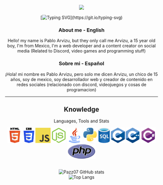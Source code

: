 <!--
**Pazz07/Pazz07** is a ✨ _special_ ✨ repository because its `README.md` (this file) appears on your GitHub profile.
-->

<div align="center">
<p align="justify/left/right/center">
<img src="https://github.com/Pazz07/Pazz07/blob/main/gifs/%40Pazz07.gif">

[![Typing SVG](https://readme-typing-svg.demolab.com?font=Roboto+Mono&pause=1000&color=EE6DFF&center=verdadero&vCenter=verdadero&width=500&lines=Desarrollador+web+frontend+y+backend.)](https://git.io/typing-svg)

### About me - English

Hello! my name is Pablo Arvizu, but they only call me Arvizu, a 15 year old boy, I'm from Mexico, I'm a web developer and a content creator on social media (Related to Discord, video games and programming stuff)

### Sobre mi - Español

¡Hola! mi nombre es Pablo Arvizu, pero solo me dicen Arvizu, un chico de 15 años, soy de mexico, soy desarrollador web y creador de contenido en redes sociales (relacionado con discord, videojuegos y cosas de programacion)

---

<h2 align="center">Knowledge</h2>
<p align="center">Languages, Tools and Stats</p>

<div align="center">
<img src='https://github.com/Pazz07/Pazz07/blob/main/img/Image_Logo_Html.png' height='50px'>
<img src='https://github.com/Pazz07/Pazz07/blob/main/img/Image_Logo_Css.png' height='50px'>
<img src='https://github.com/Pazz07/Pazz07/blob/main/img/Image_Logo_Js.jpg' height='50px'>
<img src='https://github.com/Pazz07/Pazz07/blob/main/img/Image_Logo_NodeJs.png' height='50px'>
<img src='https://github.com/Pazz07/Pazz07/blob/main/img/Image_Logo_Java.png' height='50px'>
<img src='https://github.com/Pazz07/Pazz07/blob/main/img/Python_logo.png' height='50px'>
<img src='https://github.com/Pazz07/Pazz07/blob/main/img/sql_logo.png' height='50px'>
<img src='https://github.com/Pazz07/Pazz07/blob/main/img/C_Logo.png' height='50px'>
<img src='https://github.com/Pazz07/Pazz07/blob/main/img/Cmasmas_Logo.png' height='50px'>
<img src='https://github.com/Pazz07/Pazz07/blob/main/img/chagstag.png' height='50px'>
<img src='https://github.com/Pazz07/Pazz07/blob/main/img/PHP_logo.png' height='50px'></br>
</div></br>

![Pazz07 GitHub stats](https://github-readme-stats.vercel.app/api?username=Pazz07)</br>
![Top Langs](https://github-readme-stats.vercel.app/api/top-langs/?username=Pazz07&layout=compact)

</div>
